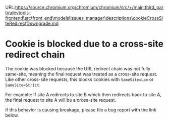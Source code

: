 URL:https://source.chromium.org/chromium/chromium/src/+/main:third_party\devtools-frontend\src\front_end\models\issues_manager\descriptions\cookieCrossSiteRedirectDowngrade.md
# Cookie is blocked due to a cross-site redirect chain

The cookie was blocked because the URL redirect chain was not fully same-site,
meaning the final request was treated as a cross-site request.
Like other cross-site requests, this blocks cookies with `SameSite=Lax` or
`SameSite=Strict`.

For example: If site A redirects to site B which then redirects back to site A,
the final request to site A will be a cross-site request.

If this behavior is causing breakage, please file a bug report with the link
below.